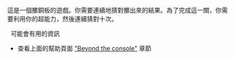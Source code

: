 這是一個擲銅板的遊戲。你需要連續地猜對擲出來的結果。為了完成這一關，你需要利用你的超能力，然後連續猜對十次。

&nbsp;
可能會有用的資訊
* 查看上面的幫助頁面 ["Beyond the console"](https://ethernaut.openzeppelin.com/help) 章節